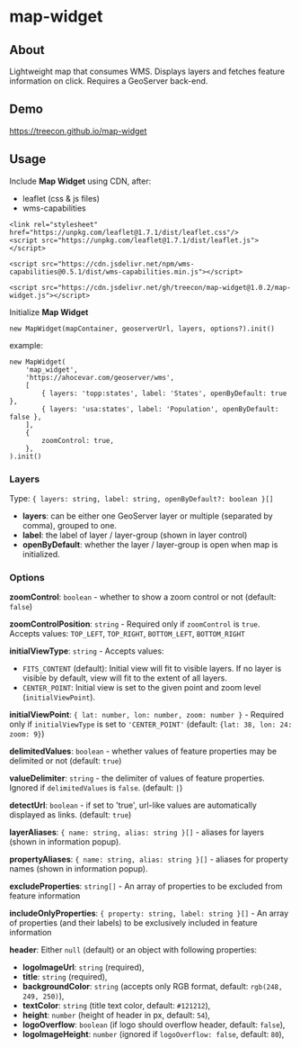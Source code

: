 # map-widget

## About

Lightweight map that consumes WMS. Displays layers and fetches feature information on click. Requires a GeoServer back-end.

## Demo

https://treecon.github.io/map-widget

## Usage

Include <b>Map Widget</b> using CDN, after:
- leaflet (css & js files)
- wms-capabilities

```
<link rel="stylesheet" href="https://unpkg.com/leaflet@1.7.1/dist/leaflet.css"/>
<script src="https://unpkg.com/leaflet@1.7.1/dist/leaflet.js"></script>

<script src="https://cdn.jsdelivr.net/npm/wms-capabilities@0.5.1/dist/wms-capabilities.min.js"></script>

<script src="https://cdn.jsdelivr.net/gh/treecon/map-widget@1.0.2/map-widget.js"></script>
```

Initialize <b>Map Widget</b>
```
new MapWidget(mapContainer, geoserverUrl, layers, options?).init()
```
example:
```
new MapWidget(
    'map_widget',
    'https://ahocevar.com/geoserver/wms', 
    [
        { layers: 'topp:states', label: 'States', openByDefault: true },
        { layers: 'usa:states', label: 'Population', openByDefault: false },
    ], 
    {
        zoomControl: true,
    },
).init()
```

### Layers

Type: `{ layers: string, label: string, openByDefault?: boolean }[]`

- <b>layers</b>: can be either one GeoServer layer or multiple (separated by comma), grouped to one.
- <b>label</b>: the label of layer / layer-group (shown in layer control)
- <b>openByDefault</b>: whether the layer / layer-group is open when map is initialized.

### Options

<b>zoomControl</b>: `boolean` - whether to show a zoom control or not (default: `false`)

<b>zoomControlPosition</b>: `string` - Required only if `zoomControl` is `true`. Accepts values: `TOP_LEFT`, `TOP_RIGHT`, `BOTTOM_LEFT`, `BOTTOM_RIGHT`

<b>initialViewType</b>: `string` - Accepts values:
- `FITS_CONTENT` (default): Initial view will fit to visible layers. If no layer is visible by default, view will fit to the extent of all layers.
- `CENTER_POINT`: Initial view is set to the given point and zoom level (`initialViewPoint`).

<b>initialViewPoint</b>: `{ lat: number, lon: number, zoom: number }` - Required only if `initialViewType` is set to `'CENTER_POINT'` (default: `{lat: 38, lon: 24: zoom: 9}`)

<b>delimitedValues</b>: `boolean` - whether values of feature properties may be delimited or not (default: `true`)

<b>valueDelimiter</b>: `string` - the delimiter of values of feature properties. Ignored if `delimitedValues` is `false`. (default: `|`)

<b>detectUrl</b>: `boolean` - if set to 'true', url-like values are automatically displayed as links. (default: `true`)

<b>layerAliases</b>: `{ name: string, alias: string }[]` - aliases for layers (shown in information popup). 

<b>propertyAliases</b>: `{ name: string, alias: string }[]` - aliases for property names (shown in information popup).

<b>excludeProperties</b>: `string[]` - An array of properties to be excluded from feature information

<b>includeOnlyProperties</b>: `{ property: string, label: string }[]` - An array of properties (and their labels) to be exclusively included in feature information

<b>header</b>: Either `null` (default) or an object with following properties:
- <b>logoImageUrl</b>: `string` (required),
- <b>title</b>: `string` (required),
- <b>backgroundColor</b>: `string` (accepts only RGB format, default: `rgb(248, 249, 250)`),
- <b>textColor</b>: `string` (title text color, default: `#121212`),
- <b>height</b>: `number` (height of header in px, default: `54`),
- <b>logoOverflow</b>: `boolean` (if logo should overflow header, default: `false`),
- <b>logoImageHeight</b>: `number` (ignored if `logoOverflow: false`, default: `80`),
